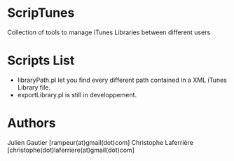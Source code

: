 ScripTunes
==========

Collection of tools to manage iTunes Libraries between different users

Scripts List 
============

* libraryPath.pl let you find every different path contained in a XML iTunes
Library file.
* exportLibrary.pl is still in developpement.

Authors
=======

Julien Gautier [rampeur(at)gmail(dot)com]
Christophe Laferrière [christophe(dot)laferriere(at)gmail(dot)com]
